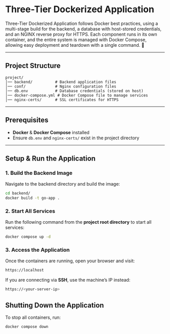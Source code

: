 # Three-Tier Dockerized Application

Three-Tier Dockerized Application follows Docker best practices, using a multi-stage build for the backend, a database with host-stored credentials, and an NGINX reverse proxy for HTTPS. Each component runs in its own container, and the entire system is managed with Docker Compose, allowing easy deployment and teardown with a single command. 🚀

---

## Project Structure

```
project/
│── backend/          # Backend application files
│── conf/             # Nginx configuration files
│── db.env            # Database credentials (stored on host)
│── docker-compose.yml # Docker Compose file to manage services
│── nginx-certs/      # SSL certificates for HTTPS
```

---

## Prerequisites

- **Docker** & **Docker Compose** installed  
- Ensure `db.env` and `nginx-certs/` exist in the project directory  

---

## Setup & Run the Application

### 1. Build the Backend Image
Navigate to the backend directory and build the image:  

```bash
cd backend/
docker build -t go-app .
```

### 2. Start All Services

Run the following command from the **project root directory** to start all services:

```bash
docker compose up -d
```

### 3. Access the Application

Once the containers are running, open your browser and visit:

```bash
https://localhost
```

If you are connecting via **SSH**, use the machine’s IP instead:

```bash
https://<your-server-ip>
```

## Shutting Down the Application

To stop all containers, run:

```bash
docker compose down
```




